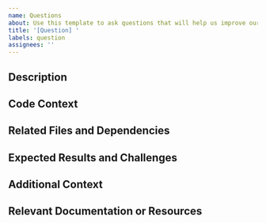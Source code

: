 ```yaml
---
name: Questions
about: Use this template to ask questions that will help us improve our codebase.
title: '[Question] '
labels: question
assignees: ''
---
```


## Description

<!--
  Describe your question in as much detail as possible. The more information you provide, the easier it will be to understand and answer your question.
-->

## Code Context

<!--
  If your question pertains to a specific section of the code, kindly provide that code snippet here, properly formatted and easy to understand.
  Also include relevant details such as:
    - Where is the code located?
    - What does the code do?
    - What is your understanding of the code?
    - What are you trying to accomplish with the code?
-->

## Related Files and Dependencies

<!--
  List any related files, dependencies or external resources relevant to your question. This might include related functions, classes, modules, or libraries. Provide links where applicable.
-->

## Expected Results and Challenges

<!--
  Describe what outcome you expect from resolving your question. Are there any challenges or issues you foresee in achieving this outcome? If so, briefly describe them.
-->

## Additional Context

<!--
  Add any other context, screenshots, or additional information about your question here. The more information you can provide, the easier it will be to answer your question.
-->

## Relevant Documentation or Resources

<!--
  If applicable, provide links to relevant documentation, discussions, or resources that might help answer your question.
-->
